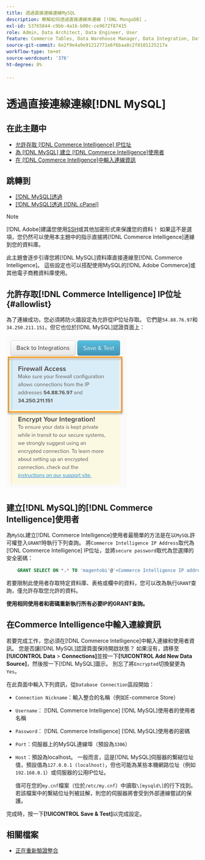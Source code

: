 ```yaml
---
title: 透過直接連線連線MySQL
description: 瞭解如何透過直接連線來連線 [!DNL MongoDB] 。
exl-id: 53765844-c9bb-4a16-b00c-ce9672f87415
role: Admin, Data Architect, Data Engineer, User
feature: Commerce Tables, Data Warehouse Manager, Data Integration, Data Import/Export
source-git-commit: 6e2f9e4a9e91212771e6f6baa8c2f8101125217a
workflow-type: tm+mt
source-wordcount: '376'
ht-degree: 0%

---
```


# 透過直接連線連線[!DNL MySQL]

## 在此主題中

* [允許存取 [!DNL Commerce Intelligence] IP位址](#allowlist)
* [為 [!DNL MySQL] 建立 [!DNL Commerce Intelligence]使用者](#steptwo)
* [在 [!DNL Commerce Intelligence]中輸入連線資訊](#stepthree)

## 跳轉到

* [[!DNL MySQL]透過 ](../integrations/mysql-via-ssh-tunnel.md)
* [[!DNL MySQL]透過 [!DNL cPanel]](../integrations/mysql-via-cpanel.md)

>[!NOTE]
>
>[!DNL Adobe]建議您使用[SSH](../integrations/mysql-via-ssh-tunnel.md)或其他加密形式來保護您的資料！ 如果這不是選項，您仍然可以使用本主題中的指示直接將[!DNL Commerce Intelligence]連線到您的資料庫。

此主題會逐步引導您將[!DNL MySQL]資料庫直接連線至[!DNL Commerce Intelligence]。 這些設定也可以搭配使用MySQL的[!DNL Adobe Commerce]或其他電子商務資料庫使用。

## 允許存取[!DNL Commerce Intelligence] IP位址 {#allowlist}

為了連線成功，您必須將防火牆設定為允許從IP位址存取。 它們是`54.88.76.97`和`34.250.211.151`，但它也位於[!DNL MySQL]認證頁面上：

![MBI_Allow_Access_IPs.png](../../../assets/MBI_allow_access_IPs.png)

## 建立[!DNL MySQL]的[!DNL Commerce Intelligence]使用者

為`MySQL`建立[!DNL Commerce Intelligence]使用者最簡單的方法是在以`MySQL`許可權登入`GRANT`時執行下列查詢。 將`Commerce Intelligence IP Address`取代為[!DNL Commerce Intelligence] IP位址，並將`secure password`取代為您選擇的安全密碼：

```sql
    GRANT SELECT ON *.* TO 'magentobi'@'<Commerce Intelligence IP address>' IDENTIFIED BY '<secure password>';
```

若要限制此使用者存取特定資料庫、表格或欄中的資料，您可以改為執行`GRANT`查詢，僅允許存取您允許的資料。

**使用相同使用者和密碼重新執行所有必要IP的GRANT查詢。**

## 在Commerce Intelligence中輸入連線資訊

若要完成工作，您必須在[!DNL Commerce Intelligence]中輸入連線和使用者資訊。 您是否讓[!DNL MySQL]認證頁面保持開啟狀態？ 如果沒有，請移至&#x200B;**[!UICONTROL Data** > **Connections]**&#x200B;並按一下&#x200B;**[!UICONTROL Add New Data Source]**，然後按一下[!DNL MySQL]圖示。 別忘了將`Encrypted`切換變更為`Yes`。

在此頁面中輸入下列資訊，從`Database Connection`區段開始：

* `Connection Nickname`：輸入整合的名稱（例如E-commerce Store）
* `Username`： [!DNL Commerce Intelligence] [!DNL MySQL]使用者的使用者名稱
* `Password`： [!DNL Commerce Intelligence] [!DNL MySQL]使用者的密碼
* `Port`：伺服器上的MySQL連線埠（預設為`3306`）
* `Host`：預設為localhost。 一般而言，這是[!DNL MySQL]伺服器的繫結位址值，預設值為`127.0.0.1 (localhost)`，但也可能為某些本機網路位址（例如`192.168.0.1`）或伺服器的公用IP位址。

  值可在您的`my.cnf`檔案（位於`/etc/my.cnf`）中讀取`\[mysqld\]`的行下找到。 若該檔案中的繫結位址列被註解，則您的伺服器將會受到外部連線嘗試的保護。

完成時，按一下&#x200B;**[!UICONTROL Save & Test]**&#x200B;以完成設定。

## 相關檔案

* [正在重新驗證整合](https://experienceleague.adobe.com/docs/commerce-knowledge-base/kb/how-to/mbi-reauthenticating-integrations.html?lang=zh-Hant)
